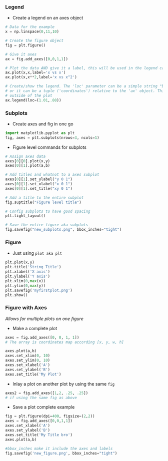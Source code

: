 ### Legend
- Create a legend on an axes object
```python
# Data for the example
x = np.linspace(0,11,10)

# Create the figure object
fig = plt.figure()

# Give it axes 
ax = fig.add_axes([0,0,1,1])

# Plot the data AND give it a label, this will be used in the legend call below
ax.plot(x,x,label='x vs x')
ax.plot(x,x**2,label='x vs x^2')

# Create/show the legend. The 'loc' parameter can be a simple string "best/upper right/lower left"
# or it can be a tuple ('coordinates') relative to the 'ax' object. This is useful if you want the legend 
# outside of the plot
ax.legend(loc=(1.01,.88))
```
### Subplots
- Create axes and fig in one go
```python
import matplotlib.pyplot as plt
fig, axes = plt.subplots(nrows=3, ncols=1)
```
- Figure level commands for subplots
```python
# Assign axes data
axes[0][0].plot(x,y)
axes[0][1].plot(a,b)

# Add titles and whatnot to a axes subplot
axes[0][1].set_ylabel("y 0 1")
axes[0][1].set_xlabel("x 0 1")
axes[0][1].set_title("xy 0 1")

# Add a title to the entire subplot
fig.suptitle("Figure level title")

# Config subplots to have good spacing
plt.tight_layout()

# Save the entire figure aka subplots
fig.savefig("new_subplots.png", bbox_inches="tight")
```
### Figure
- Just using `plot aka plt`
```python
plt.plot(x,y)
plt.title('String Title')
plt.xlabel('X axis')
plt.ylabel('Y axis')
plt.xlim(0,max(x))
plt.ylim(0,max(y))
plt.savefig('myfirstplot.png')
plt.show()
```

### Figure with Axes 
*Allows for multiple plots on one figure*
- Make a complete plot
```python
axes = fig.add_axes([0, 0, 1, 1])
# The array is coordinates map according [x, y, w, h]

axes.plot(a,b)
axes.set_xlim(0, 10)
axes.set_ylim(0, 10)
axes.set_xlabel('A')
axes.set_ylabel('B')
axes.set_title('My Plot')
```
- Inlay a plot on another plot by using the same `fig`
```python 
axes2 = fig.add_axes([1,2, .25, .25])
# if using the same fig as above
```
- Save a plot complete example
```python
fig = plt.figure(dpi=400, figsize=(2,2))
axes = fig.add_axes([0,0,1,1])
axes.set_xlabel('A')
axes.set_ylabel('B')
axes.set_title('My Title bro')
axes.plot(a,b)

#bbox_inches make it include the axes and labels
fig.savefig('new_figure.png', bbox_inches="tight")
```
